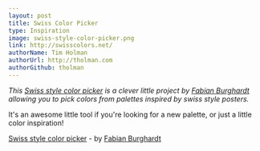 ```yaml
---
layout: post
title: Swiss Color Picker
type: Inspiration
image: swiss-style-color-picker.png
link: http://swisscolors.net/
authorName: Tim Holman
authorUrl: http://tholman.com
authorGithub: tholman
---
```


_This [Swiss style color picker](http://swisscolors.net) is a clever little project by [Fabian Burghardt](http://www.fabianburghardt.de) allowing you to pick colors from palettes inspired by swiss style posters._

It's an awesome little tool if you're looking for a new palette, or just a little color inspiration!


[Swiss style color picker](http://swisscolors.net) - by [Fabian Burghardt](http://www.fabianburghardt.de)
